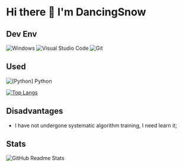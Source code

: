 # Hi there 👋 I'm DancingSnow

## Dev Env
![Windows](https://img.shields.io/badge/-Windows-0078D6?style=flat-square&logo=windows&logoColor=white)
![Visual Studio Code](https://img.shields.io/badge/-Visual_Studio_Code-007ACC?style=flat-square&logo=visual-studio-code&logoColor=white)
![Git](https://img.shields.io/badge/-Git-F05032?style=flat-square&logo=git&logoColor=white)

## Used
![[Python] Python](https://img.shields.io/badge/-Python-339900?style=flat-square&logo=Python&logoColor=white)

[![Top Langs](https://github-readme-stats.vercel.app/api/top-langs/?username=DancingSnow0517&layout=compact&locale=cn)](https://github.com/anuraghazra/github-readme-stats)

## Disadvantages
- I have not undergone systematic algorithm training, I need learn it;

## Stats
![GitHub Readme Stats][ReadmeStats-Image]

[ReadmeStats-Image]: https://github-readme-stats.vercel.app/api?username=DancingSnow0517&show_icons=true&bg_color=ffffff&locale=cn "GitHub Readme Stats"
